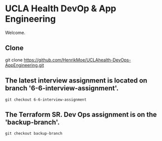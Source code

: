 # UCLA Health DevOp & App Engineering 

Welcome.

## Clone 

git clone https://github.com/HenrikMoe/UCLAhealth-DevOps-AppEngineering.git

## The latest interview assignment is located on branch '6-6-interview-assignment'.

`git checkout 6-6-interview-assignment`

## The Terraform SR. Dev Ops assignment is on the 'backup-branch'.

`git checkout backup-branch`
